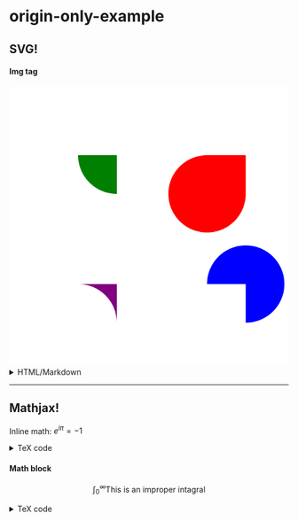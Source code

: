 # origin-only-example


## SVG!

#### Img tag
<img src='./sample.svg'>
<details><summary>HTML/Markdown</summary>
  
  ``` html
  <img src='./sample.svg'>
  ```
  
</details>

<hr>


## Mathjax!
Inline math: $e^{i\pi}=-1$
<details>
  <summary>TeX code</summary>
  
  ``` TeX
  Inline math: $e^{i\pi}=-1$
  ```
  
</details>

#### Math block
$$\int_0^\infty \text{This is an improper intagral}$$
<details>
  <summary>TeX code</summary>
  
  ``` TeX
  $$\int_0^\infty \text{This is an improper intagral}$$
  ```
  
</details>
